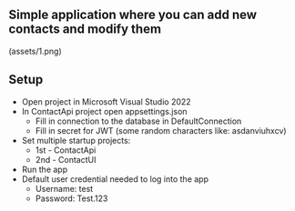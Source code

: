 ## Simple application where you can add new contacts and modify them

(assets/1.png)

## Setup

* Open project in Microsoft Visual Studio 2022 
* In ContactApi project open appsettings.json
    * Fill in connection to the database in DefaultConnection
    * Fill in secret for JWT (some random characters like: asdanviuhxcv)
* Set multiple startup projects: 
    * 1st - ContactApi 
    * 2nd - ContactUI
* Run the app
* Default user credential needed to log into the app 
    * Username: test 
    * Password: Test.123